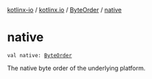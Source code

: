 [kotlinx-io](../../index.md) / [kotlinx.io](../index.md) / [ByteOrder](index.md) / [native](./native.md)

# native

`val native: `[`ByteOrder`](index.md)

The native byte order of the underlying platform.

